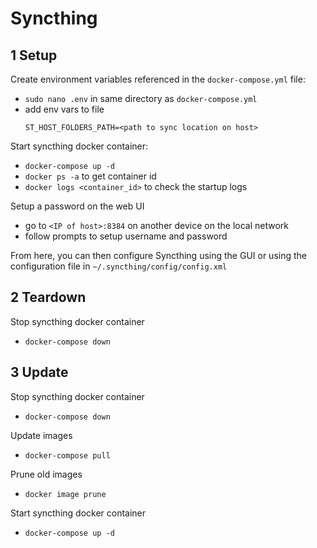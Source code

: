 # Syncthing

## 1 Setup

Create environment variables referenced in the ``docker-compose.yml`` file:
- ``sudo nano .env`` in same directory as ``docker-compose.yml``
- add env vars to file
    ```
    ST_HOST_FOLDERS_PATH=<path to sync location on host>
    ```

Start syncthing docker container:
- ``docker-compose up -d`` 
- ``docker ps -a`` to get container id
- ``docker logs <container_id>`` to check the startup logs

Setup a password on the web UI
- go to  ``<IP of host>:8384`` on another device on the local network
- follow prompts to setup username and password

From here, you can then configure Syncthing using the GUI or using the configuration file in ``~/.syncthing/config/config.xml``

## 2 Teardown

Stop syncthing docker container
- ``docker-compose down``

## 3 Update 

Stop syncthing docker container
- ``docker-compose down``

Update images
- ``docker-compose pull``

Prune old images
- ``docker image prune``

Start syncthing docker container
- ``docker-compose up -d``
